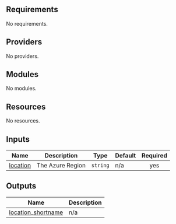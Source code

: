 <!-- BEGIN_TF_DOCS -->

## Requirements

No requirements.

## Providers

No providers.

## Modules

No modules.

## Resources

No resources.

## Inputs

| Name                                                      | Description      | Type     | Default | Required |
| --------------------------------------------------------- | ---------------- | -------- | ------- | :------: |
| <a name="input_location"></a> [location](#input_location) | The Azure Region | `string` | n/a     |   yes    |

## Outputs

| Name                                                                                      | Description |
| ----------------------------------------------------------------------------------------- | ----------- |
| <a name="output_location_shortname"></a> [location_shortname](#output_location_shortname) | n/a         |

<!-- END_TF_DOCS -->
